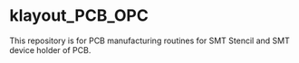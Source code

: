 # klayout_PCB_OPC
This repository is for PCB manufacturing routines for SMT Stencil and SMT device holder of PCB.
